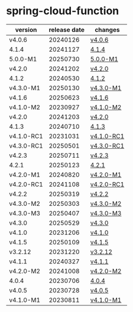 # spring-cloud-function	


|version|release date|changes|
|---|---|---|
|v4.0.6|20240126|[v4.0.6](./v4.0.6-20240126.md)|
|4.1.4|20241127|[4.1.4](./4.1.4-20241127.md)|
|5.0.0-M1|20250730|[5.0.0-M1](./5.0.0-M1-20250730.md)|
|v4.2.0|20241202|[v4.2.0](./v4.2.0-20241202.md)|
|4.1.2|20240530|[4.1.2](./4.1.2-20240530.md)|
|v4.3.0-M1|20250130|[v4.3.0-M1](./v4.3.0-M1-20250130.md)|
|v4.1.6|20250623|[v4.1.6](./v4.1.6-20250623.md)|
|v4.1.0-M2|20230927|[v4.1.0-M2](./v4.1.0-M2-20230927.md)|
|v4.2.0|20241203|[v4.2.0](./v4.2.0-20241203.md)|
|4.1.3|20240710|[4.1.3](./4.1.3-20240710.md)|
|v4.1.0-RC1|20231031|[v4.1.0-RC1](./v4.1.0-RC1-20231031.md)|
|v4.3.0-RC1|20250501|[v4.3.0-RC1](./v4.3.0-RC1-20250501.md)|
|v4.2.3|20250711|[v4.2.3](./v4.2.3-20250711.md)|
|4.2.1|20250123|[4.2.1](./4.2.1-20250123.md)|
|v4.2.0-M1|20240820|[v4.2.0-M1](./v4.2.0-M1-20240820.md)|
|v4.2.0-RC1|20241108|[v4.2.0-RC1](./v4.2.0-RC1-20241108.md)|
|v4.2.2|20250319|[v4.2.2](./v4.2.2-20250319.md)|
|v4.3.0-M2|20250303|[v4.3.0-M2](./v4.3.0-M2-20250303.md)|
|v4.3.0-M3|20250407|[v4.3.0-M3](./v4.3.0-M3-20250407.md)|
|v4.3.0|20250529|[v4.3.0](./v4.3.0-20250529.md)|
|v4.1.0|20231206|[v4.1.0](./v4.1.0-20231206.md)|
|v4.1.5|20250109|[v4.1.5](./v4.1.5-20250109.md)|
|v3.2.12|20231220|[v3.2.12](./v3.2.12-20231220.md)|
|v4.1.1|20240327|[v4.1.1](./v4.1.1-20240327.md)|
|v4.2.0-M2|20241008|[v4.2.0-M2](./v4.2.0-M2-20241008.md)|
|4.0.4|20230706|[4.0.4](./4.0.4-20230706.md)|
|v4.0.5|20230728|[v4.0.5](./v4.0.5-20230728.md)|
|v4.1.0-M1|20230811|[v4.1.0-M1](./v4.1.0-M1-20230811.md)|
